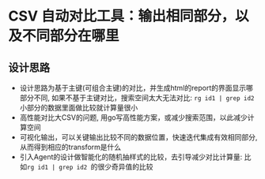 # CSV 自动对比工具：输出相同部分，以及不同部分在哪里

## 设计思路
* 设计思路为基于主键(可组合主键)的对比，并生成html的report的界面显示哪部分不同, 如果不基于主键对比，搜索空间太大无法对比: `rg id1 | grep id2 ` 小部分的数据里面做比较就计算量很小
* 高性能对比大CSV的问题, 用go写高性能方案，或减少搜索范围，以此减少计算空间
* 可视化输出，可以关键输出比较不同的数据位置，快速迭代集成有效相同部分, 从而得到相应的transform是什么
* 引入Agent的设计做智能化的随机抽样式的比较，去引导减少对比计算量: 比如`rg id1 | grep id2 `的很少奇异值的比较

